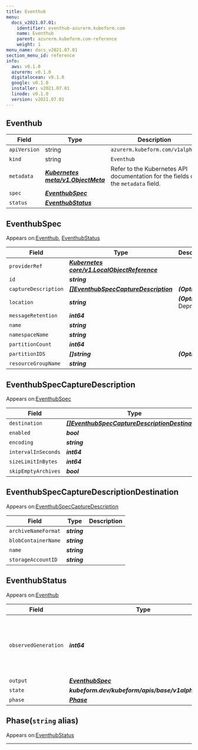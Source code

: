 ```yaml
---
title: Eventhub
menu:
  docs_v2021.07.01:
    identifier: eventhub-azurerm.kubeform.com
    name: Eventhub
    parent: azurerm.kubeform.com-reference
    weight: 1
menu_name: docs_v2021.07.01
section_menu_id: reference
info:
  aws: v0.1.0
  azurerm: v0.1.0
  digitalocean: v0.1.0
  google: v0.1.0
  installer: v2021.07.01
  linode: v0.1.0
  version: v2021.07.01
---
```


## Eventhub
| Field | Type | Description |
| ------ | ----- | ----------- |
| `apiVersion` | string | `azurerm.kubeform.com/v1alpha1` |
|    `kind` | string | `Eventhub` |
| `metadata` | ***[Kubernetes meta/v1.ObjectMeta](https://v1-18.docs.kubernetes.io/docs/reference/generated/kubernetes-api/v1.18/#objectmeta-v1-meta)***|Refer to the Kubernetes API documentation for the fields of the `metadata` field.|
| `spec` | ***[EventhubSpec](#eventhubspec)***||
| `status` | ***[EventhubStatus](#eventhubstatus)***||
## EventhubSpec

Appears on:[Eventhub](#eventhub), [EventhubStatus](#eventhubstatus)

| Field | Type | Description |
| ------ | ----- | ----------- |
| `providerRef` | ***[Kubernetes core/v1.LocalObjectReference](https://v1-18.docs.kubernetes.io/docs/reference/generated/kubernetes-api/v1.18/#localobjectreference-v1-core)***||
| `id` | ***string***||
| `captureDescription` | ***[[]EventhubSpecCaptureDescription](#eventhubspeccapturedescription)***| ***(Optional)*** |
| `location` | ***string***| ***(Optional)*** Deprecated|
| `messageRetention` | ***int64***||
| `name` | ***string***||
| `namespaceName` | ***string***||
| `partitionCount` | ***int64***||
| `partitionIDS` | ***[]string***| ***(Optional)*** |
| `resourceGroupName` | ***string***||
## EventhubSpecCaptureDescription

Appears on:[EventhubSpec](#eventhubspec)

| Field | Type | Description |
| ------ | ----- | ----------- |
| `destination` | ***[[]EventhubSpecCaptureDescriptionDestination](#eventhubspeccapturedescriptiondestination)***||
| `enabled` | ***bool***||
| `encoding` | ***string***||
| `intervalInSeconds` | ***int64***| ***(Optional)*** |
| `sizeLimitInBytes` | ***int64***| ***(Optional)*** |
| `skipEmptyArchives` | ***bool***| ***(Optional)*** |
## EventhubSpecCaptureDescriptionDestination

Appears on:[EventhubSpecCaptureDescription](#eventhubspeccapturedescription)

| Field | Type | Description |
| ------ | ----- | ----------- |
| `archiveNameFormat` | ***string***||
| `blobContainerName` | ***string***||
| `name` | ***string***||
| `storageAccountID` | ***string***||
## EventhubStatus

Appears on:[Eventhub](#eventhub)

| Field | Type | Description |
| ------ | ----- | ----------- |
| `observedGeneration` | ***int64***| ***(Optional)*** Resource generation, which is updated on mutation by the API Server.|
| `output` | ***[EventhubSpec](#eventhubspec)***| ***(Optional)*** |
| `state` | ***kubeform.dev/kubeform/apis/base/v1alpha1.State***| ***(Optional)*** |
| `phase` | ***[Phase](#phase)***| ***(Optional)*** |
## Phase(`string` alias)

Appears on:[EventhubStatus](#eventhubstatus)

---
